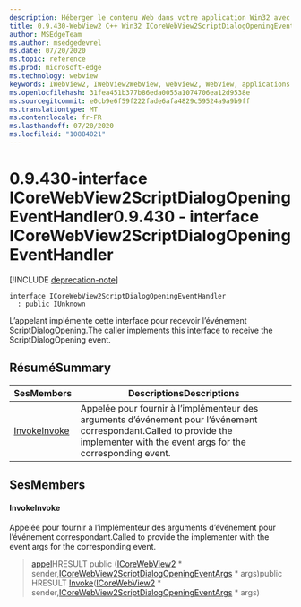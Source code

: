 ```yaml
---
description: Héberger le contenu Web dans votre application Win32 avec le contrôle Microsoft Edge WebView2
title: 0.9.430-WebView2 C++ Win32 ICoreWebView2ScriptDialogOpeningEventHandler
author: MSEdgeTeam
ms.author: msedgedevrel
ms.date: 07/20/2020
ms.topic: reference
ms.prod: microsoft-edge
ms.technology: webview
keywords: IWebView2, IWebView2WebView, webview2, WebView, applications Win32, Win32, Edge, ICoreWebView2, ICoreWebView2Host, contrôle de navigateur, html Edge
ms.openlocfilehash: 31fea451b377b86eda0055a1074706ea12d9538e
ms.sourcegitcommit: e0cb9e6f59f222fade6afa4829c59524a9a9b9ff
ms.translationtype: MT
ms.contentlocale: fr-FR
ms.lasthandoff: 07/20/2020
ms.locfileid: "10884021"
---
```

# <span data-ttu-id="ca198-104">0.9.430-interface ICoreWebView2ScriptDialogOpeningEventHandler</span><span class="sxs-lookup"><span data-stu-id="ca198-104">0.9.430 - interface ICoreWebView2ScriptDialogOpeningEventHandler</span></span> 

[!INCLUDE [deprecation-note](../../includes/deprecation-note.md)]

```
interface ICoreWebView2ScriptDialogOpeningEventHandler
  : public IUnknown
```

<span data-ttu-id="ca198-105">L’appelant implémente cette interface pour recevoir l’événement ScriptDialogOpening.</span><span class="sxs-lookup"><span data-stu-id="ca198-105">The caller implements this interface to receive the ScriptDialogOpening event.</span></span>

## <span data-ttu-id="ca198-106">Résumé</span><span class="sxs-lookup"><span data-stu-id="ca198-106">Summary</span></span>

 <span data-ttu-id="ca198-107">Ses</span><span class="sxs-lookup"><span data-stu-id="ca198-107">Members</span></span>                        | <span data-ttu-id="ca198-108">Descriptions</span><span class="sxs-lookup"><span data-stu-id="ca198-108">Descriptions</span></span>
--------------------------------|---------------------------------------------
[<span data-ttu-id="ca198-109">Invoke</span><span class="sxs-lookup"><span data-stu-id="ca198-109">Invoke</span></span>](#invoke) | <span data-ttu-id="ca198-110">Appelée pour fournir à l’implémenteur des arguments d’événement pour l’événement correspondant.</span><span class="sxs-lookup"><span data-stu-id="ca198-110">Called to provide the implementer with the event args for the corresponding event.</span></span>

## <span data-ttu-id="ca198-111">Ses</span><span class="sxs-lookup"><span data-stu-id="ca198-111">Members</span></span>

#### <span data-ttu-id="ca198-112">Invoke</span><span class="sxs-lookup"><span data-stu-id="ca198-112">Invoke</span></span> 

<span data-ttu-id="ca198-113">Appelée pour fournir à l’implémenteur des arguments d’événement pour l’événement correspondant.</span><span class="sxs-lookup"><span data-stu-id="ca198-113">Called to provide the implementer with the event args for the corresponding event.</span></span>

> <span data-ttu-id="ca198-114">[appel](#invoke)HRESULT public ([ICoreWebView2](ICoreWebView2.md) \* sender,[ICoreWebView2ScriptDialogOpeningEventArgs](ICoreWebView2ScriptDialogOpeningEventArgs.md) \* args)</span><span class="sxs-lookup"><span data-stu-id="ca198-114">public HRESULT [Invoke](#invoke)([ICoreWebView2](ICoreWebView2.md) \* sender,[ICoreWebView2ScriptDialogOpeningEventArgs](ICoreWebView2ScriptDialogOpeningEventArgs.md) \* args)</span></span>

